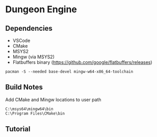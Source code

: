 # Dungeon Engine

## Dependencies
- VSCode
- CMake
- MSYS2
- Mingw (via MSYS2)
- Flatbuffers binary (https://github.com/google/flatbuffers/releases)

```
pacman -S --needed base-devel mingw-w64-x86_64-toolchain
```

## Build Notes
Add CMake and Mingw locations to user path
```
C:\msys64\mingw64\bin
C:\Program Files\CMake\bin
```

## Tutorial